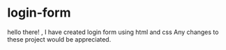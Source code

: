 # login-form
hello there! , I have created login form using html and css
Any changes to these project would be appreciated.
